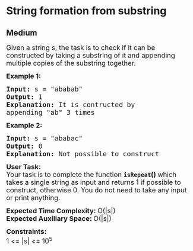 # String formation from substring
## Medium 
<div class="problem-statement">
                <p></p><p><span style="font-size:18px">Given a string s, the task is to check if it can be constructed by taking a substring of it and appending multiple copies of the substring together.&nbsp; </span></p>

<p><span style="font-size:18px"><strong>Example 1:</strong></span></p>

<pre style="position: relative;"><span style="font-size:18px"><strong>Input:</strong> s = "ababab"
<strong>Output:</strong> 1
<strong>Explanation:</strong> It is contructed by 
appending "ab" 3 times</span><div class="open_grepper_editor" title="Edit &amp; Save To Grepper"></div></pre>

<p><span style="font-size:18px"><strong>Example 2:</strong></span></p>

<pre style="position: relative;"><span style="font-size:18px"><strong>Input:</strong> s = "ababac"
<strong>Output:</strong> 0
<strong>Explanation:</strong> Not possible to construct</span><div class="open_grepper_editor" title="Edit &amp; Save To Grepper"></div></pre>

<p><span style="font-size:18px"><strong>User Task:</strong><br>
Your task is to complete the function <strong><code>isRepeat</code>()&nbsp;</strong>which takes a single string as input and returns 1 if possible to construct, otherwise 0. You do not need to take any input or print anything.</span></p>

<p><span style="font-size:18px"><strong>Expected Time Complexity:&nbsp;</strong>O(|s|)<br>
<strong>Expected Auxiliary Space:&nbsp;</strong>O(|s|)</span></p>

<p><span style="font-size:18px"><strong>Constraints:</strong><br>
1 &lt;= |s| &lt;= 10<sup>5</sup></span></p>
 <p></p>
            </div>